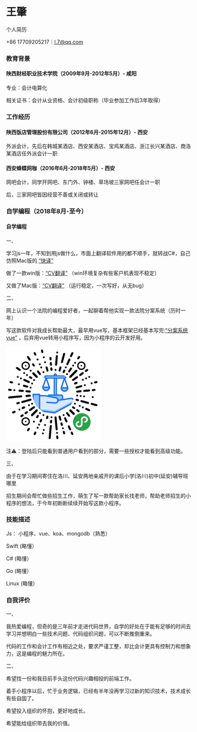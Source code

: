 # 王肇
个人简历

 +86 17709205217｜l.7@qq.com
### 教育背景

#### 陕西财经职业技术学院（2009年9月-2012年5月）- 咸阳

专业：会计电算化

相关证书：会计从业资格、会计初级职称（毕业参加工作后3年取得）

### 工作经历

#### 陕西饭店管理股份有限公司（2012年6月-2015年12月）- 西安

外派会计，先后在韩城某酒店、西安某酒店、宝鸡某酒店、浙江长兴某酒店、商洛某酒店任外派会计一职

#### 西安蜂蝶网咖（2016年6月-2018年5月）- 西安

网吧会计，同学开网吧、东门外、钟楼、草场坡三家网吧任会计一职

后，三家网吧皆因经营不善或关闭或转让

### 自学编程（2018年8月-至今）

#### 自学编程
一、

学习js一年，不知到用js做什么，市面上翻译软件用的都不顺手，就转战C#，自己仿照Mac版的
[“快译”](https://itunes.apple.com/cn/app/%E5%BF%AB%E8%AF%91-%E5%A4%9A%E8%AF%AD%E8%A8%80%E6%99%BA%E8%83%BD%E5%AD%97%E5%85%B8/id1217010477?mt=12)

做了一款win版：[“CV翻译”](https://github.com/xyfll7/CV-translation) （win环境复杂有些客户机表现不稳定）

又做了Mac版：[“CV翻译”](https://github.com/xyfll7/CVtranslate) （运行稳定，一次写好，从无bug）

二、

网上认识一个法院的编程爱好者，一起聊着帮他实现一款法院分案系统（历时一年）

写这款软件对我成长帮助最大，最早用vue写，基本框架已经基本写完:[“分案系统vue”](https://github.com/xyfll7/fenansys)  ，后弃用vue转用小程序写，因为小程序的云开发好用。

![Image text](https://raw.githubusercontent.com/xyfll7/resume/master/image/gh_a1d8ca817441_258%20(1).jpg)

注⚠️：登陆后只能看到普通用户看到的部分，需要一些授权才能看到高级功能。

三、

由于在学习期间寄住在洛川、延安两地亲戚开的课后小学(洛川)初中(延安)辅导班哪里

招生期间会帮忙做些招生工作，萌生了写一款帮助家长找老师，帮助老师招生的小程序的想法，于今年初断断续续开始写这款小程序。

### 技能描述

Js： 小程序、vue、koa、mongodb（熟悉）

Swift (略懂）

C# (略懂）

Go (略懂）

Linux (略懂）

### 自我评价

一、

我热爱编程，但奇的是三年前才走进代码世界，自学的好处在于能有足够的时间去学习并想明白一些技术问题、代码组织问题，可以不断推倒重来。

代码的工作和会计工作有相近之处，要求严谨工整，却比会计更具有控制力和想象力，这是编程的魅力所在。

二、

希望找一份和我目前手头这份代码兴趣相投的前端工作。

着手小程序以后，忙于业务逻辑，已经有半年没再学习过新的知识技术，技术成长有些自固了。

希望投入组织的怀抱，更好地成长。

希望能给组织带去我的价值。

